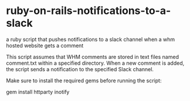 # ruby-on-rails-notifications-to-a-slack
a ruby script that pushes notifications to a slack channel when a whm hosted website gets a comment

This script assumes that WHM comments are stored in text files named comment.txt within a specified directory. When a new comment is added, the script sends a notification to the specified Slack channel.

Make sure to install the required gems before running the script:

gem install httparty inotify
